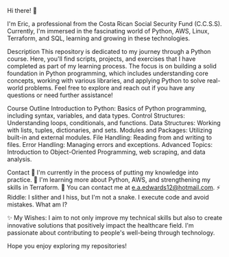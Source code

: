 Hi there! 👋

I'm Eric, a professional from the Costa Rican Social Security Fund (C.C.S.S). Currently, I'm immersed in the fascinating world of Python, AWS, Linux, Terraform, and SQL, learning and growing in these technologies.

Description
This repository is dedicated to my journey through a Python course. Here, you'll find scripts, projects, and exercises that I have completed as part of my learning process. The focus is on building a solid foundation in Python programming, which includes understanding core concepts, working with various libraries, and applying Python to solve real-world problems. Feel free to explore and reach out if you have any questions or need further assistance!

Course Outline
Introduction to Python: Basics of Python programming, including syntax, variables, and data types.
Control Structures: Understanding loops, conditionals, and functions.
Data Structures: Working with lists, tuples, dictionaries, and sets.
Modules and Packages: Utilizing built-in and external modules.
File Handling: Reading from and writing to files.
Error Handling: Managing errors and exceptions.
Advanced Topics: Introduction to Object-Oriented Programming, web scraping, and data analysis.

Contact
🔭 I'm currently in the process of putting my knowledge into practice.
🌱 I'm learning more about Python, AWS, and strengthening my skills in Terraform.
💬 You can contact me at e.a.edwards12@hotmail.com.
⚡ Riddle: I slither and I hiss, but I'm not a snake. I execute code and avoid mistakes. What am I?

✨ My Wishes: I aim to not only improve my technical skills but also to create innovative solutions that positively impact the healthcare field. I'm passionate about contributing to people's well-being through technology.

Hope you enjoy exploring my repositories!

